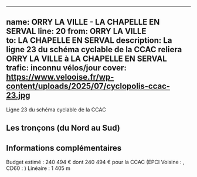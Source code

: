 
---
name: ORRY LA VILLE  - LA CHAPELLE EN SERVAL
line: 20
from: ORRY LA VILLE  
to:  LA CHAPELLE EN SERVAL 
description: La ligne 23 du schéma cyclable de la CCAC reliera ORRY LA VILLE   à LA CHAPELLE EN SERVAL 
trafic: inconnu vélos/jour
cover: https://www.velooise.fr/wp-content/uploads/2025/07/cyclopolis-ccac-23.jpg
---
Ligne 23 du schéma cyclable de la CCAC  
## Les tronçons (du Nord au Sud)

## Informations complémentaires

Budget estimé : 240 494 € dont 240 494 € pour la CCAC (EPCI Voisine : , CD60 : )
Linéaire : 1 405 m

